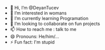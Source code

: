 - 👋 Hi, I’m @DeyanTucev
- 👀 I’m interested in womans
- 🌱 I’m currently learning Programation
- 💞️ I’m looking to collaborate on fun projects 
- 📫 How to reach me : talk to me
- 😄 Pronouns: He/him/...
- ⚡ Fun fact: I'm stupid

<!---
DeyanTucev/DeyanTucev is a ✨ special ✨ repository because its `README.md` (this file) appears on your GitHub profile.
You can click the Preview link to take a look at your changes.
--->
